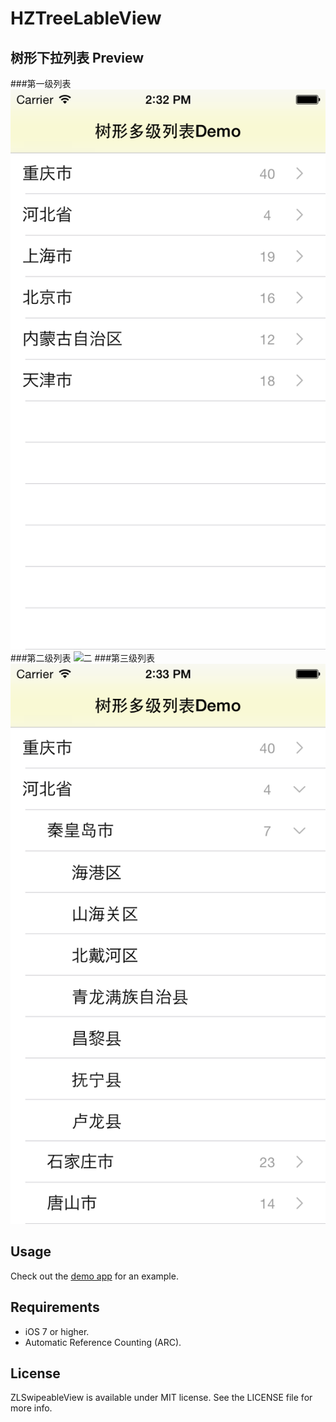 HZTreeLableView
===============
树形下拉列表
Preview
---
###第一级列表
![一](Previews/levelOne.png)
###第二级列表
![二](Previews/levelTwo.png)
###第三级列表
![三](Previews/levelThree.png)


Usage
---
Check out the [demo app](https://github.com/khzliu/HZTreeLableView/archive/master.zip) for an example.


Requirements
---
- iOS 7 or higher.
- Automatic Reference Counting (ARC).

License
---
ZLSwipeableView is available under MIT license. See the LICENSE file for more info.
